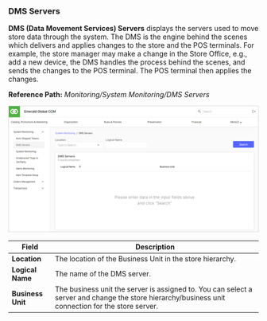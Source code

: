 ### DMS Servers

**DMS (Data Movement Services) Servers** displays the servers used to move store data through the system. The DMS is the engine behind the scenes which delivers and applies changes to the store and the POS terminals. For example, the store manager may make a change in the Store Office, e.g., add a new device, the DMS handles the process behind the scenes, and sends the changes to the POS terminal. The POS terminal then applies the changes.

**Reference Path:** *Monitoring/System Monitoring/DMS Servers*

![DMS Servers Screen](/Images/DMSServersScreen.png)

|**Field**|**Description**|
|---------|----------|
|**Location**|The location of the Business Unit in the store hierarchy.|
|**Logical Name**|The name of the DMS server.|
|**Business Unit**|The business unit the server is assigned to. You can select a server and change the store hierarchy/business unit connection for the store server.|